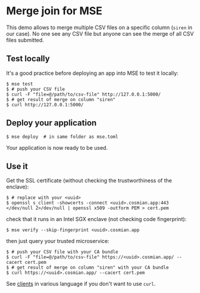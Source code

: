 # Merge join for MSE

This demo allows to merge multiple CSV files on a specific column (`siren` in our case).
No one see any CSV file but anyone can see the merge of all CSV files submitted.

## Test locally

It's a good practice before deploying an app into MSE to test it locally:

```console
$ mse test
$ # push your CSV file
$ curl -F "file=@/path/to/csv-file" http://127.0.0.1:5000/
$ # get result of merge on column "siren"
$ curl http://127.0.0.1:5000/
```

## Deploy your application

```console
$ mse deploy  # in same folder as mse.toml
```

Your application is now ready to be used.

## Use it

Get the SSL certificate (without checking the trustworthiness of the enclave):

```console
$ # replace with your <uuid>
$ openssl s_client -showcerts -connect <uuid>.cosmian.app:443 </dev/null 2>/dev/null | openssl x509 -outform PEM > cert.pem
```

check that it runs in an Intel SGX enclave (not checking code fingerprint):

```console
$ mse verify --skip-fingerprint <uuid>.cosmian.app
```

then just query your trusted microservice:

```console
$ # push your CSV file with your CA bundle
$ curl -F "file=@/path/to/csv-file" https://<uuid>.cosmian.app/ --cacert cert.pem
$ # get result of merge on column "siren" with your CA bundle
$ curl https://<uuid>.cosmian.app/ --cacert cert.pem
```

See [clients](client/) in various language if you don't want to use `curl`.
